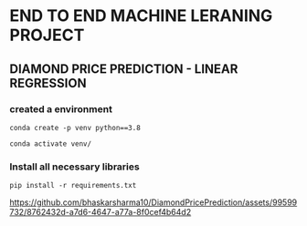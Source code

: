 # END TO END MACHINE LERANING PROJECT
## DIAMOND PRICE PREDICTION - LINEAR REGRESSION

### created a environment
```
conda create -p venv python==3.8

conda activate venv/
```
### Install all necessary libraries
```
pip install -r requirements.txt
```



https://github.com/bhaskarsharma10/DiamondPricePrediction/assets/99599732/8762432d-a7d6-4647-a77a-8f0cef4b64d2

